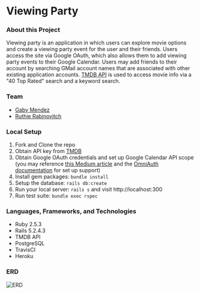 # Viewing Party

### About this Project

Viewing party is an application in which users can explore movie options and create a viewing party event for the user and their friends. Users access the site via Google OAuth, which also allows them to add viewing party events to their Google Calendar. Users may add friends to their account by searching GMail account names that are associated with other existing application accounts. [TMDB API](https://www.themoviedb.org/) is used to access movie info via a "40 Top Rated" search and a keyword search.

### Team
* [Gaby Mendez](https://github.com/gabichuelas)
* [Ruthie Rabinovitch](https://github.com/rrabinovitch)

### Local Setup

1. Fork and Clone the repo
2. Obtain API key from [TMDB](https://developers.themoviedb.org/3/getting-started/introduction)
3. Obtain Google OAuth credentials and set up Google Calendar API scope (you may reference [this Medium article](https://medium.com/@amoschoo/google-oauth-for-ruby-on-rails-129ce7196f35) and the [OmniAuth documentation](https://github.com/heartcombo/devise/wiki/OmniAuth:-Overview) for set up support)
4. Install gem packages: `bundle install`
5. Setup the database: `rails db:create`
6. Run your local server: `rails s` and visit http://localhost:300
7. Run test suite: `bundle exec rspec`


### Languages, Frameworks, and Technologies

- Ruby 2.5.3
- Rails 5.2.4.3
- TMDB API
- PostgreSQL
- TravisCI
- Heroku

### ERD
![ERD](https://user-images.githubusercontent.com/62635544/91383174-ba2a8880-e7e8-11ea-83ba-e056218b16a2.png)
